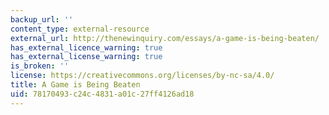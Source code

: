 ```yaml
---
backup_url: ''
content_type: external-resource
external_url: http://thenewinquiry.com/essays/a-game-is-being-beaten/
has_external_licence_warning: true
has_external_license_warning: true
is_broken: ''
license: https://creativecommons.org/licenses/by-nc-sa/4.0/
title: A Game is Being Beaten
uid: 78170493-c24c-4831-a01c-27ff4126ad18
---
```

